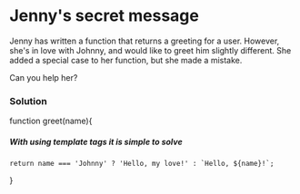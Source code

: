 # Jenny's secret message

Jenny has written a function that returns a greeting for a user. However, she's in love with Johnny, and would like to greet him slightly different. She added a special case to her function, but she made a mistake.

Can you help her?

### Solution

function greet(name){

##### With using template tags it is simple to solve

    return name === 'Johnny' ? 'Hello, my love!' : `Hello, ${name}!`;

}

